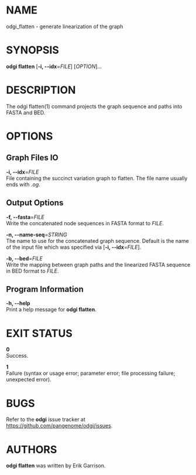 # NAME

odgi\_flatten - generate linearization of the graph

# SYNOPSIS

**odgi flatten** \[**-i, --idx**=*FILE*\] \[*OPTION*\]…

# DESCRIPTION

The odgi flatten(1) command projects the graph sequence and paths into FASTA and BED.

# OPTIONS

## Graph Files IO

**-i, --idx**=*FILE*  
File containing the succinct variation graph to flatten. The file name usually ends with *.og*.

## Output Options

**-f, --fasta**=*FILE*  
Write the concatenated node sequences in FASTA format to *FILE*.

**-n, --name-seq**=*STRING*  
The name to use for the concatenated graph sequence. Default is the name of the input file which was specified via \[**-i, --idx**=*FILE*\].

**-b, --bed**=*FILE*  
Write the mapping between graph paths and the linearized FASTA sequence in BED format to *FILE*.

## Program Information

**-h, --help**  
Print a help message for **odgi flatten**.

# EXIT STATUS

**0**  
Success.

**1**  
Failure (syntax or usage error; parameter error; file processing failure; unexpected error).

# BUGS

Refer to the **odgi** issue tracker at <https://github.com/pangenome/odgi/issues>.

# AUTHORS

**odgi flatten** was written by Erik Garrison.
